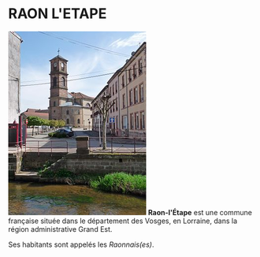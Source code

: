 # RAON L'ETAPE
![RAON](/img/Raon1.jpg)
**Raon-l'Étape** est une commune française située dans le département des Vosges, en Lorraine, dans la région administrative Grand Est.

Ses habitants sont appelés les *Raonnais(es)*.